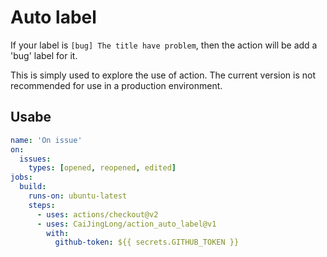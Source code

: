 # Auto label

If your label is `[bug] The title have problem`, then the action will be add a 'bug' label for it.

This is simply used to explore the use of action. The current version is not recommended for use in a production environment.






## Usabe

```yaml
name: 'On issue'
on:
  issues:
    types: [opened, reopened, edited]
jobs:
  build:
    runs-on: ubuntu-latest
    steps:
      - uses: actions/checkout@v2
      - uses: CaiJingLong/action_auto_label@v1
        with:
          github-token: ${{ secrets.GITHUB_TOKEN }}
```
